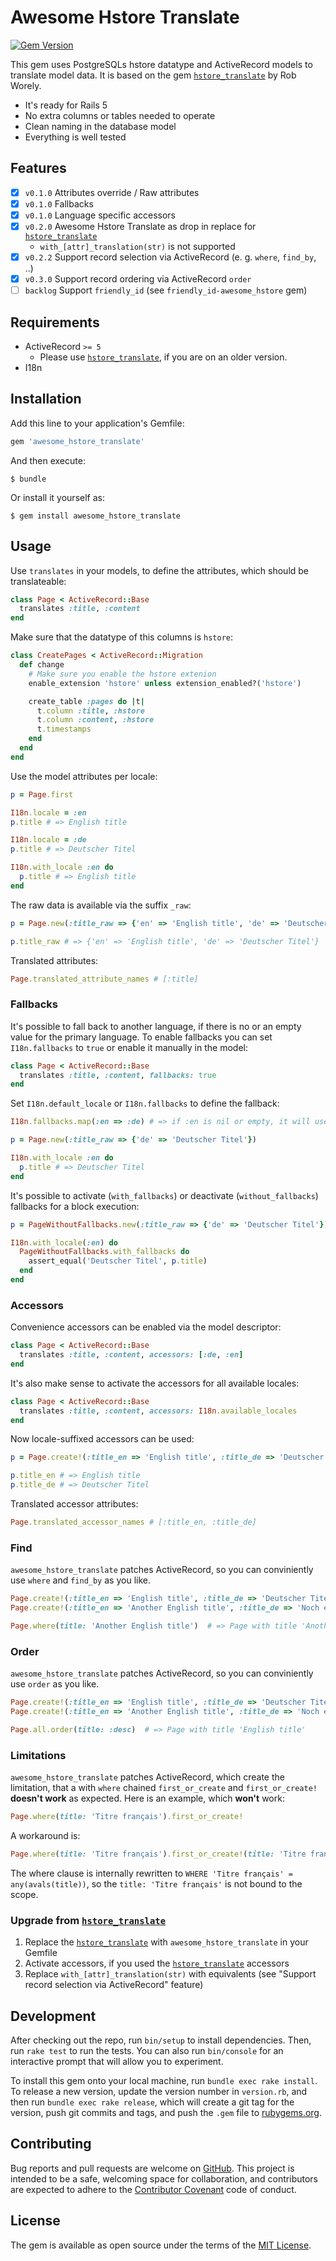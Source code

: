 # Awesome Hstore Translate

[![Gem Version](https://badge.fury.io/rb/awesome_hstore_translate.svg)](https://badge.fury.io/rb/awesome_hstore_translate)

This gem uses PostgreSQLs hstore datatype and ActiveRecord models to translate model data. It is based on the gem
[`hstore_translate`](https://github.com/Leadformance/hstore_translate) by Rob Worely.

- It's ready for Rails 5
- No extra columns or tables needed to operate
- Clean naming in the database model
- Everything is well tested

## Features

- [x] `v0.1.0` Attributes override / Raw attributes
- [x] `v0.1.0` Fallbacks
- [x] `v0.1.0` Language specific accessors
- [x] `v0.2.0` Awesome Hstore Translate as drop in replace for [`hstore_translate`](https://github.com/Leadformance/hstore_translate)
  - `with_[attr]_translation(str)` is not supported
- [x] `v0.2.2` Support record selection via ActiveRecord (e. g. `where`, `find_by`, ..)
- [x] `v0.3.0` Support record ordering via ActiveRecord `order`
- [ ] `backlog` Support `friendly_id` (see `friendly_id-awesome_hstore` gem)

## Requirements

- ActiveRecord `>= 5`
  - Please use [`hstore_translate`](https://github.com/Leadformance/hstore_translate), if you are on an older version.
- I18n

## Installation

Add this line to your application's Gemfile:

```ruby
gem 'awesome_hstore_translate'
```

And then execute:

    $ bundle

Or install it yourself as:

    $ gem install awesome_hstore_translate

## Usage

Use `translates` in your models, to define the attributes, which should be translateable:

```ruby
class Page < ActiveRecord::Base
  translates :title, :content
end
```

Make sure that the datatype of this columns is `hstore`:

```ruby
class CreatePages < ActiveRecord::Migration
  def change
    # Make sure you enable the hstore extenion
    enable_extension 'hstore' unless extension_enabled?('hstore')

    create_table :pages do |t|
      t.column :title, :hstore
      t.column :content, :hstore
      t.timestamps
    end
  end
end
```

Use the model attributes per locale:

```ruby
p = Page.first

I18n.locale = :en
p.title # => English title

I18n.locale = :de
p.title # => Deutscher Titel

I18n.with_locale :en do
  p.title # => English title
end
```

The raw data is available via the suffix `_raw`:

```ruby
p = Page.new(:title_raw => {'en' => 'English title', 'de' => 'Deutscher Titel'})

p.title_raw # => {'en' => 'English title', 'de' => 'Deutscher Titel'}
```

Translated attributes:

```ruby
Page.translated_attribute_names # [:title]
```

### Fallbacks

It's possible to fall back to another language, if there is no or an empty value for the primary language. To enable fallbacks you can set `I18n.fallbacks` to `true` or enable it manually in the model:

```ruby
class Page < ActiveRecord::Base
  translates :title, :content, fallbacks: true
end
```

Set `I18n.default_locale` or `I18n.fallbacks` to define the fallback:

```ruby
I18n.fallbacks.map(:en => :de) # => if :en is nil or empty, it will use :de

p = Page.new(:title_raw => {'de' => 'Deutscher Titel'})

I18n.with_locale :en do
  p.title # => Deutscher Titel
end
```

It's possible to activate (`with_fallbacks`) or deactivate (`without_fallbacks`) fallbacks for a block execution:

```ruby
p = PageWithoutFallbacks.new(:title_raw => {'de' => 'Deutscher Titel'})

I18n.with_locale(:en) do
  PageWithoutFallbacks.with_fallbacks do
    assert_equal('Deutscher Titel', p.title)
  end
end
```

### Accessors

Convenience accessors can be enabled via the model descriptor:

```ruby
class Page < ActiveRecord::Base
  translates :title, :content, accessors: [:de, :en]
end
```

It's also make sense to activate the accessors for all available locales:

```ruby
class Page < ActiveRecord::Base
  translates :title, :content, accessors: I18n.available_locales
end
```

Now locale-suffixed accessors can be used:

```ruby
p = Page.create!(:title_en => 'English title', :title_de => 'Deutscher Titel')

p.title_en # => English title
p.title_de # => Deutscher Titel
```

Translated accessor attributes:

```ruby
Page.translated_accessor_names # [:title_en, :title_de]
```

### Find

`awesome_hstore_translate` patches ActiveRecord, so you can conviniently use `where` and `find_by` as you like.

```ruby
Page.create!(:title_en => 'English title', :title_de => 'Deutscher Titel')
Page.create!(:title_en => 'Another English title', :title_de => 'Noch ein Deutscher Titel')

Page.where(title: 'Another English title')  # => Page with title 'Another English title'
```

### Order

`awesome_hstore_translate` patches ActiveRecord, so you can conviniently use `order` as you like.

```ruby
Page.create!(:title_en => 'English title', :title_de => 'Deutscher Titel')
Page.create!(:title_en => 'Another English title', :title_de => 'Noch ein Deutscher Titel')

Page.all.order(title: :desc)  # => Page with title 'English title'
```

### Limitations

`awesome_hstore_translate` patches ActiveRecord, which create the limitation, that a with `where` chained `first_or_create` and `first_or_create!` **doesn't work** as expected.
Here is an example, which **won't** work:

```ruby
Page.where(title: 'Titre français').first_or_create!
```

A workaround is:

```ruby
Page.where(title: 'Titre français').first_or_create!(title: 'Titre français')
```

The where clause is internally rewritten to `WHERE 'Titre français' = any(avals(title))`, so the `title: 'Titre français'` is not bound to the scope.

### Upgrade from [`hstore_translate`](https://github.com/Leadformance/hstore_translate)

1. Replace the [`hstore_translate`](https://github.com/Leadformance/hstore_translate) with `awesome_hstore_translate` in your Gemfile
1. Activate accessors, if you used the [`hstore_translate`](https://github.com/Leadformance/hstore_translate) accessors
1. Replace `with_[attr]_translation(str)` with equivalents (see "Support record selection via ActiveRecord" feature)

## Development

After checking out the repo, run `bin/setup` to install dependencies. Then, run `rake test` to run the tests. You can also run `bin/console` for an interactive prompt that will allow you to experiment.

To install this gem onto your local machine, run `bundle exec rake install`. To release a new version, update the version number in `version.rb`, and then run `bundle exec rake release`, which will create a git tag for the version, push git commits and tags, and push the `.gem` file to [rubygems.org](https://rubygems.org).

## Contributing

Bug reports and pull requests are welcome on [GitHub](https://github.com/openscript/awesome_hstore_translate). This project is intended to be a safe, welcoming space for collaboration, and contributors are expected to adhere to the [Contributor Covenant](http://contributor-covenant.org) code of conduct.

## License

The gem is available as open source under the terms of the [MIT License](http://opensource.org/licenses/MIT).
